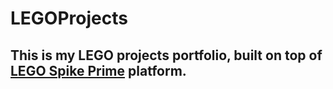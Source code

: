 # LEGOProjects

## This is my LEGO projects portfolio, built on top of [LEGO Spike Prime](https://www.lego.com/pl-pl/product/lego-education-spike-prime-set-45678) platform.

